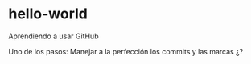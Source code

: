 # hello-world
Aprendiendo a usar GitHub

Uno de los pasos: Manejar a la perfección los commits y las marcas ¿?
